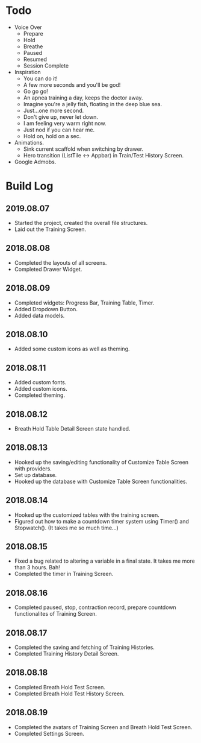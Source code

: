 # Todo
* Voice Over
  - Prepare
  - Hold
  - Breathe
  - Paused
  - Resumed
  - Session Complete
* Inspiration
  - You can do it!
  - A few more seconds and you'll be god!
  - Go go go!
  - An apnea training a day, keeps the doctor away.
  - Imagine you're a jelly fish, floating in the deep blue sea.
  - Just...one more second.
  - Don't give up, never let down.
  - I am feeling very warm right now.
  - Just nod if you can hear me.
  - Hold on, hold on a sec.
* Animations.
  - Sink current scaffold when switching by drawer.
  - Hero transition (ListTile <-> Appbar) in Train/Test History Screen.
* Google Admobs.

# Build Log
## 2019.08.07
* Started the project, created the overall file structures.
* Laid out the Training Screen.

## 2018.08.08
* Completed the layouts of all screens.
* Completed Drawer Widget.

## 2018.08.09
* Completed widgets: Progress Bar, Training Table, Timer.
* Added Dropdown Button.
* Added data models.

## 2018.08.10
* Added some custom icons as well as theming.

## 2018.08.11
* Added custom fonts.
* Added custom icons.
* Completed theming.

## 2018.08.12
* Breath Hold Table Detail Screen state handled.

## 2018.08.13
* Hooked up the saving/editing functionality of Customize Table Screen with providers.
* Set up database.
* Hooked up the database with Customize Table Screen functionalities.

## 2018.08.14
* Hooked up the customized tables with the training screen.
* Figured out how to make a countdown timer system using Timer() and Stopwatch(). (It takes me so much time...)

## 2018.08.15
* Fixed a bug related to altering a variable in a final state. It takes me more than 3 hours. Bah!
* Completed the timer in Training Screen.

## 2018.08.16
* Completed paused, stop, contraction record, prepare countdown functionalites of Training Screen.

## 2018.08.17
* Completed the saving and fetching of Training Histories.
* Completed Training History Detail Screen.

## 2018.08.18
* Completed Breath Hold Test Screen.
* Completed Breath Hold Test History Screen.

## 2018.08.19
* Completed the avatars of Training Screen and Breath Hold Test Screen.
* Completed Settings Screen.